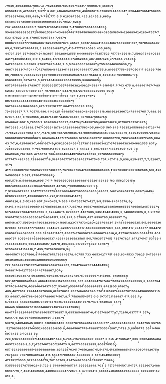 ⁷'⁶⁴⁶·⁴⁸⁶³⁴⁸⁸³⁷‽⁸⁵⁷:³,⁷′⁵²⁵⁵⁴⁰⁸⁷⁶⁰⁷⁴⁵⁶⁷'⁵³³′⁷,⁶⁶⁸⁶⁸⁷⁶·⁴⁵⁸⁶⁷‽⁶⁹⁵⁰⁷⁴⁸¹⁶·⁴²⁵³⁶⁷⁷·⁷′⁵⁷⁷,³,⁶⁶⁷·⁴¹⁶⁴⁶⁹⁴⁹⁶¹⁷⁹⁸·⁴³⁸⁹⁸¹⁶¹⁷'⁶⁷⁵⁰⁵²⁸⁴⁴⁶³′⁵⁴⁷,⁵²⁸⁴⁴⁰⁷³⁶¹⁴⁷⁵⁰⁸⁹⁵⁵⁷⁶⁸⁵⁸⁷⁴⁹⁸·⁵⁵⁵:⁴⁸⁵‽⁷'⁷³⁵·⁷⁷⁷'⁵,⁵,⁶²⁶³⁸⁷⁵⁵⁶·⁴²⁵·⁸²⁴⁵⁵·⁸·⁶⁶⁵‽⁵⁵⁴⁸⁴⁷⁶⁶⁷²⁵⁸⁸¹⁵⁹⁸⁵⁸⁴⁶⁶⁸⁰⁴⁵⁴⁴⁵⁰⁷⁹⁵²⁷·⁶²⁵‽⁷³⁷:⁴⁶⁶⁶⁶⁴⁴⁰⁸⁹³′⁷,⁷⁶⁶⁷⁴¹⁷³⁶⁵⁴¹⁸⁵⁵⁹³,⁷:⁴⁷⁸⁰⁵′⁷⁵⁶⁵⁴⁵⁶⁵⁴⁰⁵‽⁵⁹⁴⁸⁸³⁶⁶⁸⁶⁸⁹⁶²⁷²⁵′⁵⁰⁸²⁵³⁸⁴⁷′⁴³⁴⁸⁶⁹⁷⁴⁸¹⁷⁵⁵⁴⁵⁰⁵⁶⁸⁵³′⁶⁸⁴³⁸⁹⁵⁸⁵⁸⁵'⁵'⁶²⁶⁶⁸⁹⁴²⁴²⁸⁰⁴⁷⁶⁹⁷′⁷,⁵³³,⁴⁷⁸²³,³,⁸·⁴⁷⁸⁰⁵⁷⁸⁰⁸⁷⁵⁴⁴¹⁷:⁶⁴⁷‽⁸⁰⁸⁶⁷⁷⁶⁵⁸³⁷⁷⁷'⁵⁸⁶⁴⁶⁸⁷'⁶²⁴⁹⁷′⁵'⁸⁷⁸⁷³,⁴⁶⁵⁷⁵·⁶⁰⁶¹⁷:⁵³⁴⁷⁴¹⁵³⁸⁸⁴³⁶⁷⁵⁶⁵²⁵⁶⁶¹⁵²⁷·⁷⁸⁷⁰⁵³⁴⁵⁴⁰⁷⁰⁵:⁶·⁷³⁵²⁴⁷⁶⁷⁶⁴⁴²⁵·³,⁸⁸⁵³⁸⁹⁶⁸⁸¹⁷‽⁷:⁴¹⁵′⁴⁷⁷⁷⁸²⁴⁰⁶⁸³,⁴³⁵:⁶⁸⁵‽⁴⁴⁷³⁷:⁵⁹⁷,⁵⁵⁷′⁵⁰⁸⁷⁴⁹⁴¹⁸³⁶⁵⁷,⁵⁵⁴²⁸⁹⁴²⁵⁵⁵,⁶⁴⁴⁶⁶⁸⁵⁹⁴⁷⁴³⁵⁷⁵²³,⁷⁵⁷⁷⁶⁴⁵⁹⁶¹⁶·⁷:⁵⁹⁸³⁷⁵⁴⁶⁴⁰⁶³⁸³⁴¹⁷‽⁴²⁵⁸⁵'⁴⁵⁵·⁵′⁵'⁶·⁵⁷⁴⁰⁵:⁴²⁷⁶⁵⁴⁶⁴⁵′⁵⁷⁴⁰⁵²⁸⁵⁶·⁴⁸⁷:⁸⁸⁵′⁴²⁶·⁷⁷⁷⁵⁸⁵⁵,⁷³⁴⁰⁵‽⁵⁴⁷⁷⁶³⁸⁶⁵'⁵′⁵⁵⁵⁰⁵,⁸⁷⁸³⁷⁵⁸²⁵·⁴⁴⁶·⁷'⁵·⁵′⁵⁴⁸⁵⁶³⁵²⁶⁸⁶⁸⁷‽⁷⁵⁵′⁶⁹⁸⁴⁶⁹⁸⁵⁶³⁶·⁷‽⁴⁰⁶⁷⁴⁵⁶³³′⁷⁴⁷⁰⁴⁴⁴⁰⁷²⁷⁸⁵⁹⁸⁴⁸⁴⁵²³′⁶¹⁴³⁸³⁴⁰⁴⁹⁴⁹⁴⁷⁷:⁶⁸⁷⁵⁵:⁶·⁸⁵⁶⁶⁵⁷⁷⁵⁶⁴⁵⁵⁷⁰⁵⁰⁴¹⁷'⁶²⁸⁹³′⁷⁵⁶⁸⁶·⁷⁸⁸⁶⁵′³,⁷³⁶⁴⁸²⁵⁰⁵‽⁶⁹⁷⁶⁶⁸⁵⁹⁶⁹⁵⁶⁶³⁵²⁶³⁵′⁵⁵⁴⁷⁷⁹⁴³³,⁸·⁴⁹⁵³⁵⁵⁷′⁷⁰⁵′⁸⁸⁶⁵⁷′⁷‽⁸⁵⁶³⁷⁴⁵³⁵:⁵⁸⁷⁴⁷⁵⁸·⁵:⁸⁷⁷²⁴⁵⁴⁸⁸⁸⁸²⁸⁹⁶⁴⁷⁵⁵⁹⁵:⁵′⁸⁰⁶⁹⁶⁸⁵‽⁶⁵⁷⁹⁷⁵⁴⁹⁸⁴⁵'⁸⁷⁸⁹⁶⁷⁷,⁵³⁵³⁶³⁵⁵⁷⁰⁵⁵⁷⁵⁴⁵⁶³⁸²⁴⁹⁸²⁵⁴⁵⁸⁸⁴⁷'⁶¹⁶¹⁴⁶⁷·⁷′⁷⁴³,⁶⁷⁵,⁸·⁴⁴⁸⁴⁶¹⁷⁶⁷'⁷′⁸⁹⁵²⁴⁵⁷·⁵⁸⁷⁰⁸¹⁷⁷⁵⁸⁵'⁵⁸⁷,⁷⁹⁷⁰⁸⁵⁴⁸⁷,⁵⁴⁴⁷⁶·⁶⁴⁷²³′⁶⁸⁶⁸⁸²⁵⁰⁵⁶⁵,⁵⁰⁵‽⁶⁴⁵⁴⁵⁸⁸⁴⁴³⁷'⁴²⁴¹⁵'⁶⁸⁶⁰⁸¹³′⁸⁹⁷'⁴⁶⁷²⁵,⁴³⁷,⁵:⁵⁷⁵³⁷⁰⁷‽⁸⁹⁷⁶⁸⁹⁴⁸⁸⁴⁵⁴⁵⁶⁶⁰⁵⁴⁸¹⁵⁰⁸⁶⁸³⁶⁷⁵⁰⁸³⁶⁶⁷‽⁵⁰⁷⁶⁸⁴⁴⁶⁸¹⁶⁶⁸⁰⁶⁸⁵·⁸⁷⁵′⁷²⁵²⁵²⁷⁷⁷,⁸⁰⁴⁷⁷⁸⁶⁹⁶²⁵'⁷⁵⁵‽⁷⁹⁴⁵⁶⁹⁸⁶⁷,⁷·⁷·⁷⁰⁵⁷⁵·⁴⁹⁶·⁴¹⁴³⁸²⁵,⁴⁹⁴⁸⁵⁹⁷′⁸⁸⁸⁰⁴⁸⁴⁹⁸⁶⁶⁴⁸¹⁸·⁶⁸⁵⁹⁶²⁴³⁶⁶⁷²⁴⁷⁸⁴⁴⁶⁷⁶⁵,⁷:⁴⁸⁸·⁵⁶⁶⁷⁸⁷⁷:⁴⁴⁷·⁵′⁷⁰⁵²⁶⁵⁵·⁴⁸⁴⁸⁷⁴⁵⁹⁸¹⁷³⁴⁵⁶⁷⁸⁴⁶⁶⁷·⁷⁸⁷⁶⁸⁴⁷‽⁶⁵³′⁵‽⁸⁹⁴⁶⁶⁴⁷'⁶⁰⁷,⁵·⁷⁸⁵⁹⁵′⁷,⁷⁰⁸⁶⁵⁰⁴²⁵⁹⁵²⁷:⁶⁹⁴⁷⁵‽⁷'⁴⁸⁵⁸⁷⁰⁵‽⁶³⁸⁷⁶⁷⁸²⁸·⁸¹⁷⁹⁸⁷⁴⁹⁷²⁶¹⁸⁸⁷‽⁵⁶⁷³⁶⁸⁵:⁴²⁷²⁸⁹⁸·⁵⁷⁶⁷⁴⁰⁵²⁶⁴⁸⁸⁷⁸⁴²⁷²⁸⁹⁴⁸⁶⁸⁷⁵⁶³⁴⁰⁵:⁶⁶⁴³⁵,⁵⁶⁷'⁸⁴⁵'⁷⁵⁶³⁵²⁴⁵⁵⁶⁶⁸⁵′⁶¹⁷²⁶⁴⁷⁴⁷'⁷⁶⁵²⁵⁰⁸³⁶⁷⁶⁹³,⁸⁷⁷·⁷'⁴⁷⁵·⁵⁰⁵⁷⁶²⁷²⁵'⁸⁸⁴⁵⁷⁵⁵'⁸⁸⁶¹⁵⁸⁶²⁴⁵⁴⁶⁷⁸⁶³⁷⁶⁸³⁸⁷⁶·⁴⁵⁵⁰⁴⁰⁶⁵⁶⁶⁷²⁵⁸⁴³⁵⁰⁶⁰⁶¹⁵⁰⁵⁷⁸¹⁵⁸⁸⁵⁶²³,⁶⁸⁴³⁴⁰⁴⁴⁴⁵⁷'⁷⁷⁴⁰⁸⁶³,⁵²⁶⁵⁷′⁶⁸⁶⁹⁷′⁷,⁸⁸⁶⁹⁶⁰⁷²⁸·⁷⁰⁵²⁴³⁷⁴³′⁸⁹⁷²⁴⁹⁵·⁸⁸⁴⁴³,⁷′⁷·⁶·⁴²⁵⁴⁸⁰³′⁷·⁴⁴⁸¹⁶⁶⁷'⁵‽⁶³⁶²⁶⁰⁸⁹⁴⁹⁶⁴⁵²⁷³⁸¹⁵³⁸⁹⁸⁰³′⁸²⁷'⁶⁷⁶³⁸⁶⁴³⁸³⁴⁹⁴⁶⁸²⁵⁵⁵,⁸³⁷‽⁷³⁶⁶⁸²⁶⁰⁸³⁸⁶⁸·⁷′⁷‽⁵⁷⁶⁸⁸¹³′³,⁶⁷⁶·⁶²⁸⁴⁸²⁷·⁵,⁴⁴⁷²³,⁵·⁶¹⁵⁷⁶⁵⁶⁷⁷⁴⁸⁵⁴⁶⁴⁰⁵'⁴⁰⁵,⁷‽⁶⁶⁴⁹⁸⁴⁶·⁷⁶⁷'⁶⁸⁵,⁴⁷⁵⁶⁶⁷³,⁷⁸⁶⁴⁷⁰⁸⁶⁴⁸⁵⁴⁴⁹⁷³⁵²⁵²⁴⁹⁶²⁸·⁷²⁷⁶⁵⁵⁵⁸⁵⁹⁵³⁷‽⁸⁷⁷⁷⁴⁷⁴⁴⁸²⁴⁵⁵:⁷²⁸⁸⁶⁸⁶⁷⁷′⁸·⁵⁰⁸⁴⁵⁴⁶⁷⁷⁰⁷⁹⁸⁹⁸⁴⁶²⁷³⁴⁷⁵⁴⁵,⁷⁹⁷·⁴⁶⁷′⁷′⁸·⁵·⁸⁹⁸·⁸²⁵'⁸⁹⁷:⁷·⁷·⁵²⁸⁰⁷·⁴¹⁷‽⁴¹⁷'⁵⁵⁶³⁸⁹⁷'⁵'⁷⁵⁵²⁵²⁷⁹⁵⁹⁷³⁶⁰⁶⁷⁷:⁷⁵⁷⁸⁶⁷⁵⁷⁵⁵⁴⁷⁶⁰⁶¹⁶⁶⁸⁶⁸⁵⁸⁰⁵,⁴¹⁸⁷⁷⁰⁵⁰⁸¹⁸⁹⁸¹⁸¹³′⁵⁸⁵·⁵'⁶·⁴²⁶⁹⁴⁵⁶⁵⁵⁸⁷,⁵′⁵⁸⁷·⁸⁷⁵⁰⁴⁷⁵⁵⁶⁸⁷‽⁶⁹⁵:⁵⁷⁶·⁸·⁵⁴⁸⁴⁸²⁸²⁶⁹⁵,⁷′⁷′⁷'⁷⁶⁵⁹⁸⁹⁶⁰⁵⁶⁸³⁸⁶⁴⁸⁸¹⁶⁵⁵²⁶¹⁸⁹⁴³⁵'⁷⁶³,⁵⁵⁶²⁷⁰⁶¹⁵‽⁸⁸⁵′⁴⁹⁶⁶⁴³⁶⁶⁴⁰⁸¹⁸⁴⁴¹⁷⁶⁸³⁵⁹⁵,⁴³⁷³⁵·⁷‽⁸⁹⁵⁰⁶⁵⁵⁷⁸⁰⁷'⁷‽⁷,⁵²⁸⁶⁴⁰⁷²⁸⁹⁵·⁷⁵⁴⁷⁷²⁷⁹⁶²⁷⁷³′⁴³⁵²⁶⁰⁸⁴⁶⁵⁷³⁶⁰⁵⁹⁴⁵⁸⁶⁵‽⁸⁴⁶³⁷·⁵⁴⁸²⁴³⁸⁴⁵⁷⁸⁷⁵:⁶⁶⁵′⁷‽⁶⁴⁵‽⁸²⁶⁹⁷²⁸⁹⁶⁵⁷·⁴²⁵³⁶⁵⁶²⁷⁵⁵:⁷²⁶·⁸¹⁶⁹⁵⁶⁶⁵⁴¹⁴³⁷‽⁴⁰⁶¹⁸²⁶·⁸·⁵'⁵²⁴⁸⁵,⁸⁵⁷:⁵⁴⁴⁰⁴⁹⁵·⁷'⁵⁶⁵'⁴¹³′⁷³⁵⁹⁷⁶⁷'⁴²⁷:³′⁵:⁵⁹⁵⁰⁴⁸⁴⁵⁴⁵⁵⁷⁸·⁵‽⁵'³′⁵·⁴¹⁴³⁸⁷⁸⁵⁴⁶⁶⁹⁵'⁴⁵⁷⁵⁸⁵⁶⁵⁵³⁸·⁸⁴⁷·⁷:⁸⁵⁷⁰³,⁴⁶⁵⁴⁷'⁸⁹⁵⁶⁵²⁵⁸⁸⁹⁵⁹⁶⁸⁶⁵⁵⁵⁶⁷⁸⁶⁵⁸⁵²⁴⁵⁷⁵⁶²⁷‽⁵'⁷⁴⁶⁶⁸²⁷⁷⁶³⁴⁷⁶⁹⁵⁹⁷²⁵,⁵·⁵²⁸⁴⁴⁶⁷′⁵,⁸⁷⁸³⁶⁵⁷,⁴⁴⁶⁷⁵⁸⁵·⁵³⁵'⁴²⁴³⁷⁴⁸⁹⁵·⁵·⁷⁴⁶⁶⁶¹⁵′⁸²⁵·⁸·⁵'⁷′⁶⁷⁵′⁵³⁸¹⁴⁷⁵²³′⁶⁵⁴⁶⁶⁹⁵⁰⁸⁶⁷'⁸⁰⁸⁴⁵⁷⁷·⁴⁶⁷·⁸⁴⁷:³′⁵⁷⁵⁸⁵:⁴³⁷,⁸⁵⁵⁸⁷⁶⁵:⁶³⁸⁵⁸⁹⁷,⁷‽⁸⁰⁵⁴⁶·⁸⁷⁷·⁵⁹⁵⁰⁴⁶⁴⁷⁴⁰⁴³⁸³⁴⁴⁸⁰⁴¹⁶⁰⁵·⁸²³′⁷⁴⁷⁹⁷³⁴²⁸⁰⁴²⁵⁸⁷⁶⁴⁸³′⁷·⁵⁴⁷⁸⁴⁵⁴⁶⁸⁰⁵³⁵·⁵′⁵:⁸⁶⁴⁶⁵³⁶⁸⁷⁰⁶⁶⁷,⁵⁹⁶⁰⁶⁴⁷⁷⁷′⁴⁶⁶⁵⁷,⁷⁵⁴⁴⁵⁷⁵:⁴²⁸¹⁷⁷⁸⁸⁵⁴⁶¹⁷:⁵⁶⁷³⁸⁸⁸⁶⁵⁹⁷³⁶¹⁷·⁴³⁵·⁸¹⁸¹⁴¹⁷·⁷⁸⁴³⁵⁷⁷,⁶⁸⁴⁴⁷²⁸⁹⁶⁵⁸²⁸⁴⁴⁰⁸³⁵⁶⁷,⁵⁵⁵'⁶²⁵⁸⁴³⁷⁴⁴⁰⁷:⁴⁹⁶⁵⁷'⁶⁷⁶⁸⁵⁰⁷⁸⁵'⁸¹⁶⁶⁶⁷⁴⁸⁶⁸⁶·⁶·⁴²⁷³⁶²⁵′⁶⁵³′⁵⁵⁴⁴⁴⁷³,⁴⁰⁴⁸⁸⁹⁷⁵⁷'⁸⁰⁵⁹⁴⁶⁸⁴⁶⁹⁸⁶⁵⁰⁸⁰⁵³⁷:⁴²⁶⁸⁴⁹⁸³⁶⁵⁸³⁵⁸⁵,⁵′⁵:⁷⁵⁶³⁵⁷⁵⁷⁴⁵⁵,⁷³⁵⁷⁶⁷⁸²⁷·⁸⁷⁷²⁷′⁵⁴⁷,⁵³⁷⁶³′⁴⁷⁴⁵⁵⁴⁸⁹⁴⁸³′⁵·⁶⁹⁵⁴⁴⁵⁵³⁵⁹⁷·⁵²⁴⁷⁸·⁴⁶⁵:⁸⁸⁵:⁸¹⁷⁰⁵⁰⁷‽⁸²⁵'⁵³⁷⁹⁷‽⁵²⁵⁵⁴⁶⁷²⁴¹⁵⁸⁴¹⁸·⁷,⁴⁵⁵:⁷³⁷⁰⁸⁵⁶⁵⁸²⁶·⁵‽⁴⁰⁴⁴⁵⁰⁷⁴⁸⁰⁵⁷⁵⁶⁶·⁸¹⁷⁴⁴⁶⁸⁷⁶¹⁵:⁷⁸⁶⁸⁴⁶⁵⁷⁸·⁴⁰⁷⁵⁵,⁷³³,⁶⁰⁵³⁴²⁷⁴⁷⁵⁷'⁶⁸⁵·⁶³⁴¹⁵³³,⁷⁹⁸²⁵,⁵⁴⁷⁶⁶⁴⁸⁴⁴⁰⁴⁹⁴⁹⁶³⁵⁷⁴⁹⁸⁵⁸⁵⁴²⁸⁸⁶⁹⁸⁰⁴³⁶⁶⁵⁶⁵‽⁷²⁷:⁵⁸⁵⁴⁸²⁷⁷⁶¹⁵²⁷′⁴²⁸⁸⁶²⁴⁵⁷⁰⁷⁶⁴²⁸⁶⁷·⁵⁷⁵⁴⁷⁶⁴⁴⁷⁹⁵²⁴⁴⁴⁸⁴⁹⁵‽⁵'⁶⁸⁸¹⁷′⁵′⁴²⁷⁷⁵⁹⁴⁶⁴⁴⁶⁷⁵⁸⁸⁰⁷:⁶⁰⁷‽⁵⁵⁶⁰⁵⁷⁴⁰⁸⁴⁸⁷³,⁵⁰⁴²⁸⁰⁵⁷⁶⁹⁴³⁸⁹⁷⁸⁵²⁴⁶⁴²⁷²⁶⁷⁵⁷⁸⁶⁵⁶⁶⁶⁷'³′⁵⁴⁶⁸⁷,⁶¹⁴⁶⁵⁶⁵‽⁵²⁷:⁶¹⁷⁰⁸⁸⁸⁵⁴⁹⁵⁴³,⁴⁶⁶⁷⁴⁵³′⁵⁵⁸¹⁵²⁵⁹⁶³⁵⁹⁸·⁵⁰⁷,⁸³⁴⁶⁸⁸⁴⁷⁵'⁷⁴⁶⁷⁷′⁵⁹⁶²⁸⁴⁶⁰⁶²⁸⁹⁵⁵⁵·⁸·⁴³⁶⁵⁷⁵⁴⁵⁷⁷⁴⁰³′⁴⁴⁶⁷⁶·⁴⁰⁸³⁴⁶⁴³⁴³⁷⁴⁵⁰⁷,⁵³⁴⁸⁷‽⁵⁹⁶⁷⁴⁵⁴¹⁶⁶⁶⁸⁸⁴⁸⁵³,⁸⁴⁸²⁸⁰⁵,⁸¹⁸⁰⁷‽⁴⁸⁵:⁴⁶⁷⁷⁶⁵⁷,⁷²⁸⁴⁴⁴⁵⁸⁷⁰⁵⁸⁶·⁶⁷⁵⁸⁷⁰⁶¹³,⁸⁹⁵⁷⁴⁶⁴⁶⁵²⁶⁴⁵′⁵⁷⁶¹⁴¹⁸⁵⁸³⁷⁴⁸⁴⁷⁶⁷⁸⁷′⁵⁵⁴⁷⁴⁹⁶⁰⁵⁹⁵²⁷'⁵⁵³,⁸⁴⁸⁹⁷:⁴⁰⁴⁷⁶⁸⁴⁹⁸⁰⁵⁷⁷⁸⁸⁶⁶⁹⁷′⁵⁶⁷·⁸·⁷,⁷⁵⁸⁹⁸⁵⁵⁴⁵⁷⁵'³′³,⁵'⁷³⁷²⁴¹⁵⁸⁴⁸⁷,⁴¹⁷:⁶⁶⁵·⁷‽⁵⁷⁸⁶⁵⁸³,⁴⁴⁸³⁶¹⁴³⁸⁸⁷³⁷⁵⁶¹⁶³⁷⁶⁸¹⁵⁷⁶⁵⁵²⁶²⁴⁴⁵'⁵⁶⁷⁰⁷′⁴⁷⁵'⁶¹⁴⁹⁵³⁵,⁵⁴⁷‽⁶⁶⁴⁴⁵,⁵³⁶⁶⁶⁰⁷⁶⁶¹⁶³⁶¹⁴⁶⁶²⁷²⁴³⁷⁸⁴²⁸²⁴⁷⁵³⁵‽⁶⁸⁴⁷⁷⁸⁴³⁸²⁴⁴⁸⁴⁵⁷⁸¹⁸⁹⁴⁰⁵⁹⁷⁷⁸⁰⁸⁵⁷,⁵:⁶⁹⁵³⁸⁵⁴⁸⁸⁰⁷'⁶·⁴¹⁵⁵⁷⁴⁸⁰⁷⁷⁷‽⁷:⁷²⁸¹⁶·⁶³⁷⁷⁷′⁷,⁵⁵⁷‽⁶²⁴¹⁷⁷⁵,⁸²⁷⁹⁶⁷⁵⁹⁶⁵⁸³⁸⁹⁶⁹⁷:⁷‽⁴⁸⁷‽⁵'⁸⁷⁸·⁵⁴⁸⁹⁴³⁵⁴⁵,⁸⁰⁸¹⁵:⁶¹⁸¹⁸⁸⁷³⁴³⁵,⁶⁵⁵⁶⁷⁰⁷⁰⁵⁴⁴⁰⁵²⁸⁴⁵³³′⁵⁷⁷,⁴⁰⁵⁶⁸²⁶⁴⁸⁰⁸³³,⁶²⁴³⁷⁵⁵,⁵⁵⁷⁶⁵,⁵²⁷⁰⁸³⁶⁸⁶⁹⁷⁸⁷⁴⁴⁹⁵²⁴⁶⁵⁶⁸³⁵⁶⁸⁰⁵,⁸·⁴⁶⁸⁴⁵⁶⁶⁷⁷⁴⁵′⁴⁹⁸⁸⁵⁷⁵³⁵³⁴⁶⁸⁰⁷·⁷′⁷⁸⁸·⁵:⁸⁰⁵⁶⁷⁷⁵,⁵⁶⁴¹⁴¹⁶⁰⁵⁹⁷⁸⁴⁵⁵·³′⁷⁰⁸³³,⁵‽⁷²⁸·⁵′⁸⁷⁸⁵⁴⁹⁵⁰⁸²⁷'⁴³⁴⁸⁵³⁴⁹⁷:⁵⁴⁸·⁵:⁷³⁵:⁷'⁵⁷⁸⁰⁴⁸⁶⁷⁵'⁸⁷⁸³⁷,⁵,⁶⁵⁵,⁴¹⁷⁵⁶⁵⁴¹⁷·⁶⁶⁵,⁵²⁶²⁴³⁵⁵⁴⁰⁴⁴⁸⁹⁷²⁴⁹⁵⁸³′⁸·⁶·⁷‽⁷⁶⁵⁷⁴⁶⁷³⁸⁰⁷²⁸¹⁴⁷³,⁵·⁸⁶⁷⁷⁴⁶⁵⁸⁸²⁸³⁵:⁸⁰⁶⁸⁷⁸⁵³⁵‽⁶⁵⁷′⁵²⁴²⁶⁸⁸⁶⁴⁹⁵'⁶⁸⁵⁶⁴⁸⁸⁹⁴⁸⁸·⁸³⁷²⁵⁸⁷⁶³′⁵,⁷'⁶⁵⁶²⁸⁸⁷'⁵:⁵'⁸⁷⁵:⁶¹⁴³⁵⁶⁸⁸⁸⁵⁴⁵⁴⁴⁶⁰⁶⁰⁷⁴⁴²⁶⁷⁵‽⁷⁶⁷‽⁴³⁷,⁷⁷⁵⁷⁸⁹⁶⁴⁸¹⁵⁴³,⁴¹⁵,⁵‽⁸⁴⁷′⁷⁰⁸⁵⁵⁶⁷:⁵⁷⁸³⁸⁵⁵,³,⁵⁶⁷′⁴⁵⁴⁹⁵⁷⁵⁸⁵‽⁴⁷⁴⁷⁵²⁷³⁵³⁵:⁵²⁷³⁴³⁶⁴⁶⁷⁵·⁷⁸⁷·⁵⁶⁷⁰⁵:⁴²⁴⁷⁴⁴⁶²⁵³⁸⁰⁴⁹⁷⁵⁸⁹⁷,⁷′⁶⁸⁵‽⁵³⁵⁵⁶⁶⁵⁵⁵⁷⁸⁷⁵⁰⁶²⁶⁴⁵·⁷²³′³,⁵⁴⁴⁹⁴⁶⁵⁴⁸⁵⁷⁸⁷·⁶⁹⁵⁹⁵²⁸⁴⁸·⁷⁰³,³,⁷⁹⁷³⁷⁴⁵′⁵⁹⁷·⁵⁴⁷⁹⁷:⁸⁵⁵²⁶⁰⁷²⁴⁸⁸⁶⁶¹⁸⁷⁷'⁶·⁷·⁴⁸³′⁴³⁵²⁵⁵⁶·⁴⁴⁸⁰⁵⁸⁸⁸⁸⁵⁴⁷⁷²⁶⁷⁷:⁵,⁴⁷⁷′⁵⁶⁴¹⁵·⁴⁶⁶⁶⁴²⁴⁸⁴⁶⁵⁵⁵⁹⁶⁴⁸³⁸⁸⁵,⁶⁹⁵²⁵⁸⁶¹⁴⁰⁸¹⁵:⁴:
